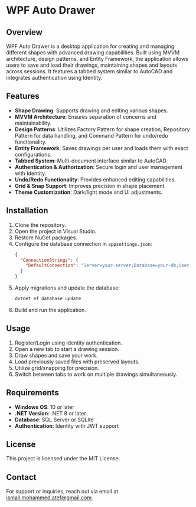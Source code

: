 # WPF Auto Drawer

## Overview
WPF Auto Drawer is a desktop application for creating and managing different shapes with advanced drawing capabilities. Built using MVVM architecture, design patterns, and Entity Framework, the application allows users to save and load their drawings, maintaining shapes and layouts across sessions. It features a tabbed system similar to AutoCAD and integrates authentication using Identity.

## Features
- **Shape Drawing**: Supports drawing and editing various shapes.
- **MVVM Architecture**: Ensures separation of concerns and maintainability.
- **Design Patterns**: Utilizes Factory Pattern for shape creation, Repository Pattern for data handling, and Command Pattern for undo/redo functionality.
- **Entity Framework**: Saves drawings per user and loads them with exact configurations.
- **Tabbed System**: Multi-document interface similar to AutoCAD.
- **Authentication & Authorization**: Secure login and user management with Identity.
- **Undo/Redo Functionality**: Provides enhanced editing capabilities.
- **Grid & Snap Support**: Improves precision in shape placement.
- **Theme Customization**: Dark/light mode and UI adjustments.

## Installation
1. Clone the repository.
2. Open the project in Visual Studio.
3. Restore NuGet packages.
4. Configure the database connection in `appsettings.json`:
   ```json
   {
     "ConnectionStrings": {
       "DefaultConnection": "Server=your-server;Database=your-db;User Id=your-user;Password=your-password;"
     }
   }
   ```
5. Apply migrations and update the database:
   ```sh
   dotnet ef database update
   ```
6. Build and run the application.

## Usage
1. Register/Login using Identity authentication.
2. Open a new tab to start a drawing session.
3. Draw shapes and save your work.
4. Load previously saved files with preserved layouts.
5. Utilize grid/snapping for precision.
6. Switch between tabs to work on multiple drawings simultaneously.

## Requirements
- **Windows OS**: 10 or later
- **.NET Version**: .NET 8 or later
- **Database**: SQL Server or SQLite
- **Authentication**: Identity with JWT support

## License
This project is licensed under the MIT License.

## Contact
For support or inquiries, reach out via email at ismail.mohammed.atef@gmail.com.


